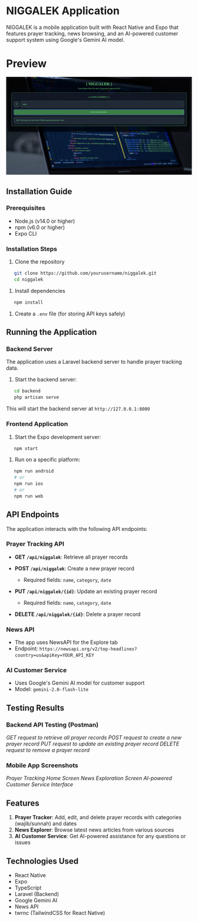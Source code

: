 # NIGGALEK Application
NIGGALEK is a mobile application built with React Native and Expo that features prayer tracking, news browsing, and an AI-powered customer support system using Google's Gemini AI model.

# Preview
![Alt Text](/assets/images/demo.png)


## Installation Guide
### Prerequisites
- Node.js (v14.0 or higher)
- npm (v6.0 or higher)
- Expo CLI

### Installation Steps
1. Clone the repository
``` bash
   git clone https://github.com/yourusername/niggalek.git
   cd niggalek
```
1. Install dependencies
``` bash
   npm install
```
1. Create a `.env` file (for storing API keys safely)

## Running the Application
### Backend Server
The application uses a Laravel backend server to handle prayer tracking data.
1. Start the backend server:
``` bash
   cd backend
   php artisan serve
```
This will start the backend server at `http://127.0.0.1:8000`
### Frontend Application
1. Start the Expo development server:
``` bash
   npm start
```
1. Run on a specific platform:
``` bash
   npm run android
   # or
   npm run ios
   # or
   npm run web
```
## API Endpoints
The application interacts with the following API endpoints:
### Prayer Tracking API
- **GET `/api/niggalek`**: Retrieve all prayer records
- **POST `/api/niggalek`**: Create a new prayer record
   - Required fields: `name`, `category`, `date`

- **PUT `/api/niggalek/{id}`**: Update an existing prayer record
   - Required fields: `name`, `category`, `date`

- **DELETE `/api/niggalek/{id}`**: Delete a prayer record

### News API
- The app uses NewsAPI for the Explore tab
- Endpoint: `https://newsapi.org/v2/top-headlines?country=us&apiKey=YOUR_API_KEY`

### AI Customer Service
- Uses Google's Gemini AI model for customer support
- Model: `gemini-2.0-flash-lite`

## Testing Results
### Backend API Testing (Postman)
_GET request to retrieve all prayer records_
_POST request to create a new prayer record_
_PUT request to update an existing prayer record_
_DELETE request to remove a prayer record_
### Mobile App Screenshots
_Prayer Tracking Home Screen_
_News Exploration Screen_
_AI-powered Customer Service Interface_
## Features
1. **Prayer Tracker**: Add, edit, and delete prayer records with categories (wajib/sunnah) and dates
2. **News Explorer**: Browse latest news articles from various sources
3. **AI Customer Service**: Get AI-powered assistance for any questions or issues

## Technologies Used
- React Native
- Expo
- TypeScript
- Laravel (Backend)
- Google Gemini AI
- News API
- twrnc (TailwindCSS for React Native)
